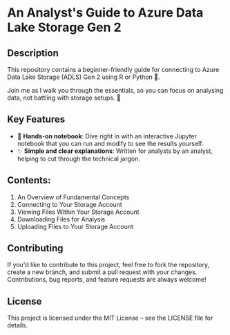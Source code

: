 # An Analyst's Guide to Azure Data Lake Storage Gen 2
## Description
This repository contains a beginner-friendly guide for connecting to Azure Data Lake Storage (ADLS) Gen 2 using R or Python 🐍.

Join me as I walk you through the essentials, so you can focus on analysing data, not battling with storage setups. 🚀

## Key Features
- :muscle: **Hands-on notebook**: Dive right in with an interactive Jupyter notebook that you can run and modify to see the results yourself.
- :sparkles: **Simple and clear explanations**: Written for analysts by an analyst, helping to cut through the technical jargon.

## Contents:

1. An Overview of Fundamental Concepts
2. Connecting to Your Storage Account
3. Viewing Files Within Your Storage Account
4. Downloading Files for Analysis
5. Uploading Files to Your Storage Account

## Contributing
If you'd like to contribute to this project, feel free to fork the repository, create a new branch, and submit a pull request with your changes. Contributions, bug reports, and feature requests are always welcome!

## License
This project is licensed under the MIT License – see the LICENSE file for details.
